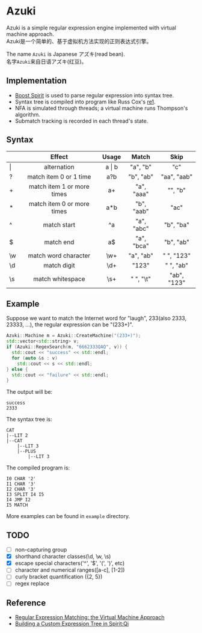 # Azuki
Azuki is a simple regular expression engine implemented with virtual machine approach.  
Azuki是一个简单的、基于虚拟机方法实现的正则表达式引擎。  

The name `Azuki` is Japanese アズキ(read bean).  
名字`Azuki`来自日语アズキ(红豆)。

## Implementation
- [Boost Spirit](http://boost-spirit.com/home/) is used to parse regular expression into syntax tree.
- Syntax tree is compiled into program like Russ Cox's [re1](https://code.google.com/archive/p/re1/).
- NFA is simulated through threads; a virtual machine runs Thompson's algorithm.
- Submatch tracking is recorded in each thread's state.

## Syntax
|         | Effect   | Usage   | Match | Skip |
| ------------- |:-------------:|:-----:|:-----:|:------:|
| &#124;  | alternation  | a &#124; b  | "a", "b"  | "c" |  
|  ? | match item 0 or 1 time | a?b  |  "b", "ab" | "aa", "aab" |  
|  + | match item 1 or more times | a+  | "a", "aaa" | "", "b" |  
| *  | match item 0 or more times | a&#42;b  | "b", "aab" | "ac" |  
| ^  | match start | ^a  | "a", "abc"  | "b", "ba" |  
| $  | match end  | a$  | "a", "bca"  | "b", "ab" |  
| \w | match word character | \w+ | "a", "ab" | " ", "123" |
| \d | match digit | \d+ | "123"  | " ", "ab" |
| \s | match whitespace | \s+ | " ", "\t" | "ab", "123" |

## Example
Suppose we want to match the Internet word for "laugh", 233(also 2333, 23333, ...), the regular expression can be "(233+)".

```c++
Azuki::Machine m = Azuki::CreateMachine("(233+)");
std::vector<std::string> v;
if (Azuki::RegexSearch(m, "6662333QAQ", v)) {
  std::cout << "success" << std::endl;
  for (auto &s : v)
    std::cout << s << std::endl;
} else {
  std::cout << "failure" << std::endl;
}
```
The output will be:
```
success
2333
```

The syntax tree is:
```
CAT
|--LIT 2
|--CAT
    |--LIT 3
    |--PLUS
        |--LIT 3
```

The compiled program is:
```
I0 CHAR '2'
I1 CHAR '3'
I2 CHAR '3'
I3 SPLIT I4 I5
I4 JMP I2
I5 MATCH
```

More examples can be found in `example` directory.

## TODO
- [ ] non-capturing group
- [X] shorthand character classes(\\d, \\w, \\s)
- [X] escape special characters('^', '$', '(', ')', etc)
- [ ] character and numerical ranges([a-c], [1-2])
- [ ] curly bracket quantification ({2, 5})
- [ ] regex replace

## Reference
- [Regular Expression Matching: the Virtual Machine Approach](https://swtch.com/~rsc/regexp/regexp2.html)
- [Building a Custom Expression Tree in Spirit:Qi](https://stackoverflow.com/questions/13056893/building-a-custom-expression-tree-in-spiritqi-without-utree-or-boostvariant)
